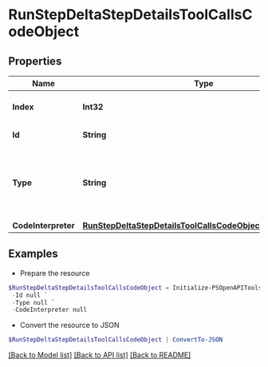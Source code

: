 # RunStepDeltaStepDetailsToolCallsCodeObject
## Properties

Name | Type | Description | Notes
------------ | ------------- | ------------- | -------------
**Index** | **Int32** | The index of the tool call in the tool calls array. | 
**Id** | **String** | The ID of the tool call. | [optional] 
**Type** | **String** | The type of tool call. This is always going to be &#x60;code_interpreter&#x60; for this type of tool call. | 
**CodeInterpreter** | [**RunStepDeltaStepDetailsToolCallsCodeObjectCodeInterpreter**](RunStepDeltaStepDetailsToolCallsCodeObjectCodeInterpreter.md) |  | [optional] 

## Examples

- Prepare the resource
```powershell
$RunStepDeltaStepDetailsToolCallsCodeObject = Initialize-PSOpenAPIToolsRunStepDeltaStepDetailsToolCallsCodeObject  -Index null `
 -Id null `
 -Type null `
 -CodeInterpreter null
```

- Convert the resource to JSON
```powershell
$RunStepDeltaStepDetailsToolCallsCodeObject | ConvertTo-JSON
```

[[Back to Model list]](../README.md#documentation-for-models) [[Back to API list]](../README.md#documentation-for-api-endpoints) [[Back to README]](../README.md)

